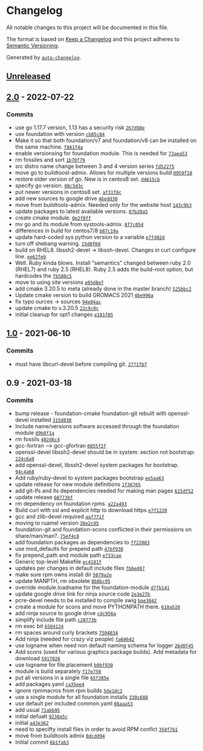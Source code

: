 # Changelog

All notable changes to this project will be documented in this file.

The format is based on [Keep a Changelog](https://keepachangelog.com/en/1.0.0/)
and this project adheres to [Semantic Versioning](https://semver.org/spec/v2.0.0.html).

Generated by [`auto-changelog`](https://github.com/CookPete/auto-changelog).

## [Unreleased](https://github.com/RCIC-UCI-Public/foundation-admix/compare/2.0...HEAD)

## [2.0](https://github.com/RCIC-UCI-Public/foundation-admix/compare/1.0...2.0) - 2022-07-22

### Commits

- use go 1.17.7 version, 1.13 has a security risk [`2b7d98e`](https://github.com/RCIC-UCI-Public/foundation-admix/commit/2b7d98e18dcd5001f68d1163f5b7dd9a2aeb2aee)
- use foundation with version [`cb85c84`](https://github.com/RCIC-UCI-Public/foundation-admix/commit/cb85c84f67546e646d43a9b62e4852bb02b4ab74)
- Make it so that both foundation/v7 and foundation/v8 can be installed on the same machine. [`f861f4a`](https://github.com/RCIC-UCI-Public/foundation-admix/commit/f861f4ab95570009c343ade48fe34c46ba35d9b1)
- enable versionsing for foundation module. This is needed for [`73aea53`](https://github.com/RCIC-UCI-Public/foundation-admix/commit/73aea535651d69bf9a9f0ad00a8424beeb85949c)
- rm fossiles and sort [`1b70f79`](https://github.com/RCIC-UCI-Public/foundation-admix/commit/1b70f790419f545c0a70c158244125f0389fdbf9)
- src distro name change between 3 and 4 version  series [`fd52275`](https://github.com/RCIC-UCI-Public/foundation-admix/commit/fd52275de16e8939080e68b0a9a51ccc234a5593)
- move go to buildtoosl-admix. Allows for multiple versions build [`0959f18`](https://github.com/RCIC-UCI-Public/foundation-admix/commit/0959f1858200ed79f44256c64326d18e1f7c3be4)
- restore older version of go. New is in centos8 set. [`d4615cb`](https://github.com/RCIC-UCI-Public/foundation-admix/commit/d4615cbf02d894a9aebf766f204820b4e01ca75b)
- specify go version. [`88c5d3c`](https://github.com/RCIC-UCI-Public/foundation-admix/commit/88c5d3c19ba0ee9f8c4416f2bb1c34f32778abd6)
- put newer versions in centos8 set. [`af31f8c`](https://github.com/RCIC-UCI-Public/foundation-admix/commit/af31f8c87c57059dc7ab3f475bebcfbafc586920)
- add new sources to google drive [`46edd30`](https://github.com/RCIC-UCI-Public/foundation-admix/commit/46edd3054a6b731ee0b276a6b62a4986c0af5587)
- move from buildtools-admix. Needed only for the website host [`143c9b3`](https://github.com/RCIC-UCI-Public/foundation-admix/commit/143c9b38da7292358b49d60f5e0b675367e9c684)
- update packages to latest available versions. [`07b20a5`](https://github.com/RCIC-UCI-Public/foundation-admix/commit/07b20a559e6a7dd758d922ef377de385d229572c)
- create cmake module. [`0e2f0ff`](https://github.com/RCIC-UCI-Public/foundation-admix/commit/0e2f0ff57f621a5764ec8194c8a051c272f93336)
- mv go and its module from systools-admix. [`8f7c05d`](https://github.com/RCIC-UCI-Public/foundation-admix/commit/8f7c05d78260775f153e520c057a4b19faa5a12f)
- differences in build for centos7/8 [`b87c19a`](https://github.com/RCIC-UCI-Public/foundation-admix/commit/b87c19ace34e0bc91a808af4ccf25cba4d2bfa62)
- update hard-coded sys python version to a variable [`e7fd02d`](https://github.com/RCIC-UCI-Public/foundation-admix/commit/e7fd02d676b095db12cdc12966d538f63728e037)
- turn off shebang warning. [`15d0f0d`](https://github.com/RCIC-UCI-Public/foundation-admix/commit/15d0f0d46fd1af1b7d1206f3dd77aad9d736e105)
- build on RHEL8. libssh2-devel -&gt; libssh-devel. Changes in curl configure line. [`ee62feb`](https://github.com/RCIC-UCI-Public/foundation-admix/commit/ee62feb83d8afd46cf2f1cf9624028805e24c60f)
- Well. Ruby kinda blows. Install "semantics" changed between ruby 2.0 (RHEL7) and ruby 2.5 (RHEL8). Ruby 2.5 adds the build-root option, but hardcodes the [`fb580c5`](https://github.com/RCIC-UCI-Public/foundation-admix/commit/fb580c5f7fd15d720b54cc47a519caca71e74c05)
- move to using site versions [`e85d8e7`](https://github.com/RCIC-UCI-Public/foundation-admix/commit/e85d8e72196c1f5e5b4575209e3a74dfbb320884)
- add cmake 3.20.5 to meta (already done in the master branch) [`525bbc2`](https://github.com/RCIC-UCI-Public/foundation-admix/commit/525bbc258e466ce063d0b78a51df94d9e4fe65cc)
- Update cmake version to build GROMACS 2021 [`4be996a`](https://github.com/RCIC-UCI-Public/foundation-admix/commit/4be996a2cb70fd386709c2a9eb6fd3571ce7a7b3)
- fix typo ources -&gt; sources [`94e04ac`](https://github.com/RCIC-UCI-Public/foundation-admix/commit/94e04ace6b4d18de1f40a87b1cfa10827ba91d62)
- update cmake to v.3.20.5 [`22c9c0c`](https://github.com/RCIC-UCI-Public/foundation-admix/commit/22c9c0ce040b9a6d6aedb63a6f9c74c43f91e61b)
- initial cleanup for opt1 changes [`e181f85`](https://github.com/RCIC-UCI-Public/foundation-admix/commit/e181f850282bd4eeac3214aa4929dd41ec440e7b)

## [1.0](https://github.com/RCIC-UCI-Public/foundation-admix/compare/0.9...1.0) - 2021-06-10

### Commits

- must have libcurl-devel before compiling git. [`2771fb7`](https://github.com/RCIC-UCI-Public/foundation-admix/commit/2771fb728fdc38b50401ff08bbe59f060a3c59ac)

## 0.9 - 2021-03-18

### Commits

- bump release -  foundation-cmake foundation-git rebuilt with openssl-devel installed [`315d830`](https://github.com/RCIC-UCI-Public/foundation-admix/commit/315d83041450ad6d19dca425b6fb59f4e87c3223)
- Include name/versions software accessed through the foundation module [`d9b8f1a`](https://github.com/RCIC-UCI-Public/foundation-admix/commit/d9b8f1a5451bfeb43d29546f9b93d6ad3a4fbe10)
- rm fossils [`402d6c4`](https://github.com/RCIC-UCI-Public/foundation-admix/commit/402d6c4f8277c00566db159da86743b2ea61f9b1)
- gcc-fortran --&gt; gcc-gfortran [`0855f2f`](https://github.com/RCIC-UCI-Public/foundation-admix/commit/0855f2fc5538b3eefe212f301a6871e65757a2cf)
- openssl-devel libssh2-devel should be in system: section not bootstrap: [`224c6a9`](https://github.com/RCIC-UCI-Public/foundation-admix/commit/224c6a9b4a9a06c41d0b7422c3270e3cbfb4aa19)
- add openssl-devel, libssh2-devel system packages for bootstrap. [`94c4a68`](https://github.com/RCIC-UCI-Public/foundation-admix/commit/94c4a6837289d50c57396c97a9691575bd360486)
- Add ruby/ruby-devel to system packages bootstrap [`ee5aa63`](https://github.com/RCIC-UCI-Public/foundation-admix/commit/ee5aa63b540cfe4a3a52bac2344ecae1a4d5f05d)
- update release for new module definitions [`1f36765`](https://github.com/RCIC-UCI-Public/foundation-admix/commit/1f367651511d8e766c495a7533d4268ca3dd2576)
- add git-lfs and its dependencies needed for making man pages [`615df52`](https://github.com/RCIC-UCI-Public/foundation-admix/commit/615df522f3bf23e97b3547dcc27f2b6192387eea)
- update release [`60773bf`](https://github.com/RCIC-UCI-Public/foundation-admix/commit/60773bf2bda0135ce71fd996e73203f021fe9023)
- rm dependency on foundation rpms. [`a22a493`](https://github.com/RCIC-UCI-Public/foundation-admix/commit/a22a4936ae3e6cbe4befdacd56762dbcd73b094b)
- Build curl with ssl and explicit http to download https [`e7f1220`](https://github.com/RCIC-UCI-Public/foundation-admix/commit/e7f12207fd2aab4403195ab83a5578f363c9c1a6)
- gcc and zlib-devel required [`aaf771f`](https://github.com/RCIC-UCI-Public/foundation-admix/commit/aaf771f719a5047c6125236e414468489d2496aa)
- moving to ruamel version [`30e2c95`](https://github.com/RCIC-UCI-Public/foundation-admix/commit/30e2c956f6d97e75eb0547ef2313827c17a10d53)
- foundation-git and foundation-scons conflicted in their permissions on share/man/man?. [`75ef4c8`](https://github.com/RCIC-UCI-Public/foundation-admix/commit/75ef4c883766cfc5337b7eba998c88f6eecd9a61)
- add foundation packages as dependencies to [`ff22083`](https://github.com/RCIC-UCI-Public/foundation-admix/commit/ff2208385c9b5849f92d4fb7d4c754d973458db6)
- use mod_defaults for prepend path [`47bf930`](https://github.com/RCIC-UCI-Public/foundation-admix/commit/47bf9300a858127b511f41a41f4c0d1cb70df00d)
- fix prepend_path and module path [`e733cae`](https://github.com/RCIC-UCI-Public/foundation-admix/commit/e733cae9e267083622efc42abe4ad43d8b2a909d)
- Generic top-level Makefile [`ec4181f`](https://github.com/RCIC-UCI-Public/foundation-admix/commit/ec4181f9838f52831d2c62dda6ea3f40324a736e)
- updates per changes in default include files [`fbbed07`](https://github.com/RCIC-UCI-Public/foundation-admix/commit/fbbed07425693f7ad7be803042a0865c4d607f3c)
- make sure rpm owns install dir [`5079a2e`](https://github.com/RCIC-UCI-Public/foundation-admix/commit/5079a2ecbdf576e183bf30dea8ac4bad7e67acad)
- update MANPTH, rm obsolete [`0b8bc95`](https://github.com/RCIC-UCI-Public/foundation-admix/commit/0b8bc951ea9fa0edd58d53a037df7f9a0229c0e5)
- override module.loadname for the foundation-module [`d7fb141`](https://github.com/RCIC-UCI-Public/foundation-admix/commit/d7fb141622cf9b9c2b6cbf0cb32345b3745d0eeb)
- update google drive link for ninja source code [`2e3e27b`](https://github.com/RCIC-UCI-Public/foundation-admix/commit/2e3e27be5248213ae21af3356385dfcf7760d969)
- pcre-devel needs to be installed to compile swig [`bae3042`](https://github.com/RCIC-UCI-Public/foundation-admix/commit/bae3042af1c3aace2e5829eff7461fe860397566)
- create a module for scons and move PYTHONPATH there. [`618a528`](https://github.com/RCIC-UCI-Public/foundation-admix/commit/618a5285947790f1b46f2e27690c5fe68d67d377)
- add ninja source to google drive [`cdc956a`](https://github.com/RCIC-UCI-Public/foundation-admix/commit/cdc956adbbe583a83148908a7be4f2bda12a0cb9)
- simplify include file path [`c28773b`](https://github.com/RCIC-UCI-Public/foundation-admix/commit/c28773b728ce19bba548d9940620af3e50e01748)
- rm exec bit [`6584134`](https://github.com/RCIC-UCI-Public/foundation-admix/commit/658413498813b8ba1505feb45332697498d848ec)
- rm spaces around curly brackets [`7504834`](https://github.com/RCIC-UCI-Public/foundation-admix/commit/750483448a7b4a93e6e4d5ecbed0130ae39140e5)
- Add ninja (needed for crazy viz people) [`fa60642`](https://github.com/RCIC-UCI-Public/foundation-admix/commit/fa60642dc4515dfb3bed5d32cb9eca26f58cafb8)
- use logname when need non default naming schema for logger [`26d0f45`](https://github.com/RCIC-UCI-Public/foundation-admix/commit/26d0f45292fd32befba8add98d2f885b8b88263c)
- Add scons (used for various graphics package builds).  Add metadata for download [`5917026`](https://github.com/RCIC-UCI-Public/foundation-admix/commit/59170261bde6870ed5b02b36c2a614780d62c020)
- use logname for file placement [`b0bf930`](https://github.com/RCIC-UCI-Public/foundation-admix/commit/b0bf9301f827335f6ab019eb40f1df7eaa6ffc2a)
- module is build separately [`f17e750`](https://github.com/RCIC-UCI-Public/foundation-admix/commit/f17e750318a17320613c5ca389974db9854e1fe7)
- put all versions in a single file [`65f385e`](https://github.com/RCIC-UCI-Public/foundation-admix/commit/65f385e3e900a215302998dde4020c79701597fc)
- add packages.yaml [`ca35ee4`](https://github.com/RCIC-UCI-Public/foundation-admix/commit/ca35ee41386bb8fcce4b2f9b0895e6a84541a462)
- ignore rpmmacros from rpm builds [`5de1dc2`](https://github.com/RCIC-UCI-Public/foundation-admix/commit/5de1dc2621cc8e853b6834004aa97d150afbfd77)
- use a single module for all foundation installs [`330c688`](https://github.com/RCIC-UCI-Public/foundation-admix/commit/330c688ceb63e82595a9b794d4b8b8f0852b86c4)
- use default per included common.yaml [`08aaa53`](https://github.com/RCIC-UCI-Public/foundation-admix/commit/08aaa53e0ff5ea9e781ea2397cbb5eca91ffda1b)
- add usual [`71abb95`](https://github.com/RCIC-UCI-Public/foundation-admix/commit/71abb9577bc53e2871a8e3f09fa7323940567d80)
- initial defualt [`9230a5c`](https://github.com/RCIC-UCI-Public/foundation-admix/commit/9230a5cf1bac9a3f47008c7d37a97e246f4491d0)
- initial [`a43e362`](https://github.com/RCIC-UCI-Public/foundation-admix/commit/a43e362cf48deeefdb238f417a24026e7af5e442)
- need to specifty  install files in order to avoid RPM conflct [`358f7b1`](https://github.com/RCIC-UCI-Public/foundation-admix/commit/358f7b12bf57b7fde29e7ab5bce8a7b49b60c4b7)
- move from buildtools admix [`0dcdd94`](https://github.com/RCIC-UCI-Public/foundation-admix/commit/0dcdd940e49abeb89a857a3b2c4a2aedf1f7bfcc)
- Initial commit [`6b1fa63`](https://github.com/RCIC-UCI-Public/foundation-admix/commit/6b1fa63d9e7a90d0ecb1c9ef0b083436c9fd3ea9)
